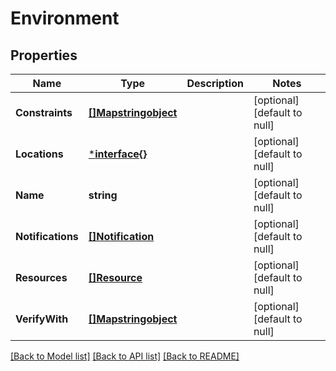 # Environment

## Properties
Name | Type | Description | Notes
------------ | ------------- | ------------- | -------------
**Constraints** | [**[]Mapstringobject**](MapÂ«string,objectÂ».md) |  | [optional] [default to null]
**Locations** | [***interface{}**](interface{}.md) |  | [optional] [default to null]
**Name** | **string** |  | [optional] [default to null]
**Notifications** | [**[]Notification**](Notification.md) |  | [optional] [default to null]
**Resources** | [**[]Resource**](Resource.md) |  | [optional] [default to null]
**VerifyWith** | [**[]Mapstringobject**](MapÂ«string,objectÂ».md) |  | [optional] [default to null]

[[Back to Model list]](../README.md#documentation-for-models) [[Back to API list]](../README.md#documentation-for-api-endpoints) [[Back to README]](../README.md)


